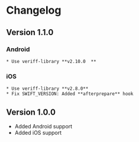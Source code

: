 # Changelog

## Version 1.1.0

### Android

	* Use veriff-library **v2.10.0	**

### iOS

	* Use veriff-library **v2.8.0**
	* Fix SWIFT_VERSION: Added **afterprepare** hook

## Version 1.0.0

* Added Android support
* Added iOS support